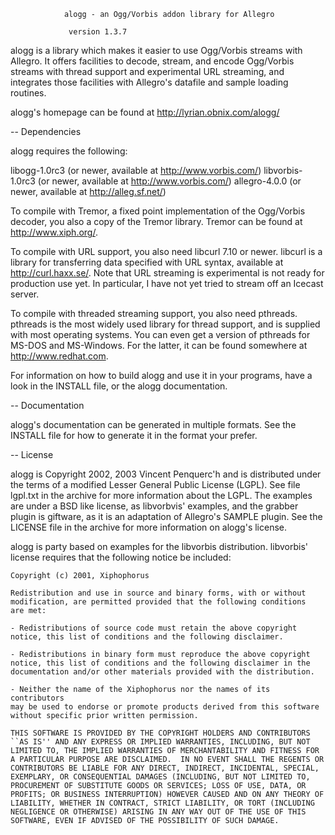 


                alogg - an Ogg/Vorbis addon library for Allegro

				 version 1.3.7



alogg is a library which makes it easier to use Ogg/Vorbis streams with
Allegro. It offers facilities to decode, stream, and encode Ogg/Vorbis
streams with thread support and experimental URL streaming, and integrates
those facilities with Allegro's datafile and sample loading routines.


alogg's homepage can be found at http://lyrian.obnix.com/alogg/



 -- Dependencies

alogg requires the following:

  libogg-1.0rc3       (or newer, available at http://www.vorbis.com/)
  libvorbis-1.0rc3    (or newer, available at http://www.vorbis.com/)
  allegro-4.0.0       (or newer, available at http://alleg.sf.net/)

To compile with Tremor, a fixed point implementation of the Ogg/Vorbis
decoder, you also a copy of the Tremor library. Tremor can be found at
http://www.xiph.org/.

To compile with URL support, you also need libcurl 7.10 or newer. libcurl
is a library for transferring data specified with URL syntax, available at
http://curl.haxx.se/.
Note that URL streaming is experimental is not ready for production use yet.
In particular, I have not yet tried to stream off an Icecast server.

To compile with threaded streaming support, you also need pthreads. pthreads
is the most widely used library for thread support, and is supplied with
most operating systems. You can even get a version of pthreads for MS-DOS
and MS-Windows. For the latter, it can be found somewhere at
http://www.redhat.com.

For information on how to build alogg and use it in your programs, have a
look in the INSTALL file, or the alogg documentation.



 -- Documentation

alogg's documentation can be generated in multiple formats. See the INSTALL
file for how to generate it in the format your prefer.



 -- License

alogg is Copyright 2002, 2003 Vincent Penquerc'h and is distributed under
the terms of a modified Lesser General Public License (LGPL). See file
lgpl.txt in the archive for more information about the LGPL.
The examples are under a BSD like license, as libvorbvis' examples, and
the grabber plugin is giftware, as it is an adaptation of Allegro's
SAMPLE plugin.
See the LICENSE file in the archive for more information on alogg's license.

alogg is party based on examples for the libvorbis distribution.
libvorbis' license requires that the following notice be included:

    Copyright (c) 2001, Xiphophorus

    Redistribution and use in source and binary forms, with or without
    modification, are permitted provided that the following conditions
    are met:

    - Redistributions of source code must retain the above copyright
    notice, this list of conditions and the following disclaimer.

    - Redistributions in binary form must reproduce the above copyright
    notice, this list of conditions and the following disclaimer in the
    documentation and/or other materials provided with the distribution.

    - Neither the name of the Xiphophorus nor the names of its contributors
    may be used to endorse or promote products derived from this software
    without specific prior written permission.

    THIS SOFTWARE IS PROVIDED BY THE COPYRIGHT HOLDERS AND CONTRIBUTORS
    ``AS IS'' AND ANY EXPRESS OR IMPLIED WARRANTIES, INCLUDING, BUT NOT
    LIMITED TO, THE IMPLIED WARRANTIES OF MERCHANTABILITY AND FITNESS FOR
    A PARTICULAR PURPOSE ARE DISCLAIMED.  IN NO EVENT SHALL THE REGENTS OR
    CONTRIBUTORS BE LIABLE FOR ANY DIRECT, INDIRECT, INCIDENTAL, SPECIAL,
    EXEMPLARY, OR CONSEQUENTIAL DAMAGES (INCLUDING, BUT NOT LIMITED TO,
    PROCUREMENT OF SUBSTITUTE GOODS OR SERVICES; LOSS OF USE, DATA, OR
    PROFITS; OR BUSINESS INTERRUPTION) HOWEVER CAUSED AND ON ANY THEORY OF
    LIABILITY, WHETHER IN CONTRACT, STRICT LIABILITY, OR TORT (INCLUDING
    NEGLIGENCE OR OTHERWISE) ARISING IN ANY WAY OUT OF THE USE OF THIS
    SOFTWARE, EVEN IF ADVISED OF THE POSSIBILITY OF SUCH DAMAGE.



